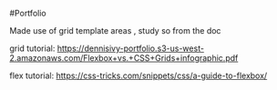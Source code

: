 #Portfolio

Made use of grid template areas , study so from the doc

grid tutorial: https://dennisivy-portfolio.s3-us-west-2.amazonaws.com/Flexbox+vs.+CSS+Grids+infographic.pdf

flex tutorial: https://css-tricks.com/snippets/css/a-guide-to-flexbox/
